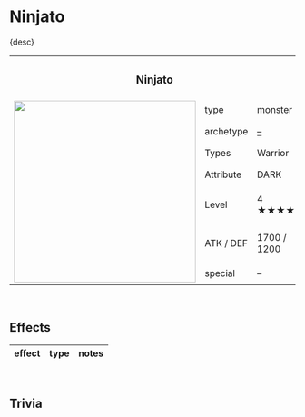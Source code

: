 # Ninjato

{desc}


<table>
  <tr>
    <th colspan="3"> <h3> Ninjato </h3> </th>
  </tr>
  <tr>
    <td rowspan="9"> <img src="../../../.assets/cards/–/–.png" width="320px"> </td>
  </tr>
  <tr>
    <td> type </td>
    <td> monster </td>
  </tr>
  <tr>
    <td> archetype </td>
    <td> <a href="../../archetypes/–.md">–</a> </td>
  </tr>
  <tr>
    <td> Types </td>
    <td> Warrior </td>
  </tr>
  <tr>
    <td> Attribute </td>
    <td> DARK </td>
  </tr>
  <tr>
    <td> Level </td>
    <td> 4 ★★★★ </td>
  </tr>
  <tr>
    <td> ATK / DEF </td>
    <td> 1700 / 1200 </td>
  </tr>
  <tr>
    <td> special </td>
    <td> – </td>
  </tr>
</table>


<br>


## Effects

| effect | type | notes |
| :----- | :--- | :---- |


<br>


## Trivia
